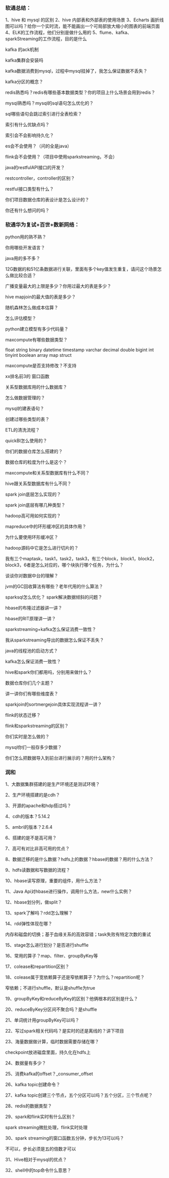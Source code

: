 ### 软通总结：

1、hive 和 mysql 的区别
2、hive 内部表和外部表的使用场景
3、Echarts 画折线图可以吗？给你一个实时流，能不能画出一个可局部放大缩小的图表的前端页面
4、ELK的工作流程，他们分别是做什么用的
5、flume、kafka、sparkStreaming的工作流程，目的是什么

kafka 的ack机制



kafka集群会安装吗

kafka数据消费到mysql，过程中mysql挂掉了，我怎么保证数据不丢失？

kafka分区的概念？

redis熟悉吗？redis有哪些基本数据类型？你的项目上什么场景会用到redis？

mysql熟悉吗？mysql的sql语句怎么优化的？

sql哪些语句会跳过索引进行全表检索？

索引有什么优缺点吗？

索引会不会影响持久化？

es会不会使用？（问的全是java）

flink会不会使用？（项目中使用sparkstreaming，不会）

java的restfulAPI接口的开发？

restcontroller，controller的区别？

restful接口类型有什么？

你们项目数据仓库的表设计是怎么设计的？

你还有什么想问的吗？





### 软通华为复试+百世+数新网络：

python用的熟不熟？

你用哪些开发语言？

java用的多不多？

12G数据的和51亿条数据进行关联，里面有多个key值发生重复，请问这个场景怎么做比较合适？

广播变量最大的上限是多少？你用过最大的表是多少？

hive mapjoin的最大值的表是多少？

随机森林怎么做成本估算？

怎么评估模型？

python建立模型有多少代码量？  

 maxcompute有哪些数据类型？

float string binary datetime timestamp varchar decimal double bigint int tinyint boolean array map struct

maxcompute是否支持修改？不支持 

xx排名前3的 窗口函数

关系型数据库用的什么数据库？

怎么做数据管理的？

mysql的建表语句？

创建过哪些类型的表？

ETL的清洗流程？

quickBI怎么使用的？

你们的数据仓库怎么搭建的？

数据仓库的粒度为什么是这个？

maxcompute和关系型数据库有什么不同？

hive跟关系型数据库有什么不同？

spark join底层怎么实现的？

spark join底层有哪几种类型？

hadoop高可用如何实现的？

mapreduce中的环形缓冲区的具体作用？

为什么要使用环形缓冲区？

hadoop源码中它是怎么进行切片的？

我有三个maptask，task1，task2，task3，有三个block，block1，block2，block3，6者是怎么对应的，哪个块执行哪个任务，为什么？

谈谈你对数据中台的理解？

jvm的GC回收算法有哪些？老年代用的什么算法？

sparksql怎么优化？
spark解决数据倾斜的问题？

hbase的布隆过滤器讲一讲？

hbase的RIT原理讲一讲？

sparkstreaming+kafka怎么保证消费一致性？

我从sparkstreaming导出的数据怎么保证不丢失？

java的线程池的启动方式？

kafka怎么保证消费一致性？

hive和spark你们都用吗，分别用来做什么？

数据仓库你们几个主题？

讲一讲你们有哪些维度表？

sparkjoin的sortmergejoin具体实现流程讲一讲？

flink的状态迁移？

flink和sparkstreaming的区别？

你们实时是怎么做的？

mysql你们一般存多少数据？

你们怎么把数据导入到前台进行展示的？用的什么架构？



### 润和

1、大数据集群搭建的是生产环境还是测试环境？

2、生产环境搭建的是cdh？

3、开源的apache和hdp搭过吗？

4、cdh的版本？5.14.2

5、ambri的版本？2.6.4

6、搭建的是不是高可用？

7、高可有对比非高可用的优点？

8、数据迁移的是什么数据？hdfs上的数据？hbase的数据？用的什么方法？

9、hdfs读数据和写数据的流程？

10、hbase读写原理，重要的组件，用什么方法？

11、Java Api对hbase进行操作，调用什么方法，new什么实例？

12、hbase划分列，做split？

13、spark了解吗？rdd怎么理解？

14、rdd弹性体现在哪？

内存和磁盘的切换；基于血缘关系的高效容错；task失败有特定次数的重试

15、stage怎么进行划分？是否进行shuffle

16、常用的算子？map、filter、groupByKey等

17、colease和repartition区别？

18、colease属于宽依赖算子还是窄依赖算子？为什么？repartition呢？

窄依赖；不进行shuffle，默认是shuffle为true

19、groupByKey和reduceByKey的区别？他俩根本的区别是什么？

20、reduceByKey分区间不聚合吗？是shuffle

21、单词统计用groupByKey可以吗？

22、写过spark相关代码吗？是实时的还是离线的？讲下项目

23、海量数据做计算，临时数据需要存储在哪？

checkpoint放进磁盘里面，持久化在hdfs上

24、数据量有多少？

25、消费kafka的offset？_consumer_offset

26、kafka topic创建命令？

27、kafka topic创建三个节点，五个分区可以吗？五个分区，三个节点呢？

28、redis的数据类型？

29、spark和flink实时有什么区别？

spark streaming微批处理，flink实时处理

30、spark streaming的窗口函数五分钟，步长为13可以吗？

不可以，步长必须是五的倍数才可以

31、Hive相对于mysql的优点？

32、shell中的top命令什么意思？





